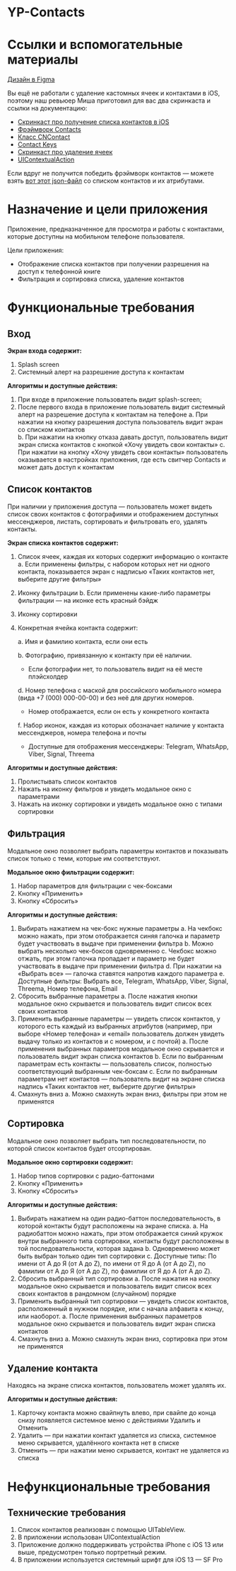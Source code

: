 # YP-Contacts

# Ссылки и вспомогательные материалы

[Дизайн в Figma](https://www.figma.com/file/kphpoqW0h9LsDgNXhqsbcH/YP-Contacts-(iOS)?node-id=3%3A2584)

Вы ещё не работали с удаление кастомных ячеек и контактами в iOS, поэтому наш ревьюер Миша приготовил для вас два скринкаста и ссылки на документацию:

- [Скринкаст про получение списка контактов в iOS](https://www.loom.com/share/fab8b07149214891a0990bcb7b8f545f)
- [Фрэймворк Contacts](https://developer.apple.com/documentation/contacts)
- [Класс CNContact](https://developer.apple.com/documentation/contacts/cncontact)
- [Contact Keys](https://developer.apple.com/documentation/contacts/contact_keys)
- [Скринкаст про удаление ячеек](https://www.loom.com/share/17c9d47ec7da424babcf3f99d55cc05b)
- [UIContextualAction](https://developer.apple.com/documentation/uikit/uicontextualaction)

Если вдруг не получится победить фрэймворк контактов — можете взять [вот этот json-файл](https://code.s3.yandex.net/Mobile/iOS/Projects/contacts_list.json.zip) со списком контактов и их атрибутами.

# Назначение и цели приложения

Приложение, предназначенное для просмотра и работы с контактами, которые доступны на мобильном телефоне пользователя.

Цели приложения:

- Отображение списка контактов при получении разрешения на доступ к телефонной книге
- Фильтрация и сортировка списка, удаление контактов

# Функциональные требования

## Вход

**Экран входа содержит:**

1. Splash screen
2. Системный алерт на разрешение доступа к контактам 

**Алгоритмы и доступные действия:**

1. При входе в приложение пользователь видит splash-screen;
2. После первого входа в приложение пользователь видит системный алерт на разрешение доступа к контактам на телефоне 
    a. При нажатии на кнопку разрешения доступа пользователь видит экран со списком контактов  
    b. При нажатии на кнопку отказа давать доступ, пользователь видит экран списка контактов с кнопкой «Хочу увидеть свои контакты»
    c. При нажатии на кнопку «Хочу увидеть свои контакты» пользователь оказывается в настройках приложения, где есть свитчер Contacts и может дать доступ к контактам

## Список контактов

При наличии у приложения доступа — пользователь может видеть список своих контактов c фотографиями и отображением доступных мессенджеров, листать, сортировать и фильтровать его, удалять контакты. 

**Экран списка контактов содержит:**

1. Список ячеек, каждая их которых содержит информацию о контакте
    a. Если применены фильтры, с набором которых нет ни одного контакта, показывается экран с надписью «Таких контактов нет, выберите другие фильтры»
2. Иконку фильтрации
    b. Если применены какие-либо параметры фильтрации — на иконке есть красный бэйдж
3. Иконку сортировки
4. Конкретная ячейка контакта содержит:
    
    a. Имя и фамилию контакта, если они есть
    
    b. Фотографию, привязанную к контакту при её наличии.
    
    - Если фотографии нет, то пользователь видит на её месте плэйсхолдер
    
    d. Номер телефона с маской для российского мобильного номера (вида +7 (000) 000-00-00) и без неё для других номеров.
    
    - Номер отображается, если он есть у конкретного контакта
    
    f. Набор иконок, каждая из которых обозначает наличие у контакта мессенджеров, номера телефона и почты
    
    - Доступные для отображения мессенджеры: Telegram, WhatsApp, Viber, Signal, Threema
    

**Алгоритмы и доступные действия:**

1. Пролистывать список контактов
2. Нажать на иконку фильтров и увидеть модальное окно с параметрами
3. Нажать на иконку сортировки и увидеть модальное окно с типами сортировки

## Фильтрация

Модальное окно позволяет выбрать параметры контактов и показывать список только с теми, которые им соответствуют.  

**Модальное окно фильтрации содержит:**

1. Набор параметров для фильтрации с чек-боксами
2. Кнопку «Применить»
3. Кнопку «Сбросить»

**Алгоритмы и доступные действия:**

1. Выбирать нажатием на чек-бокс нужные параметры
    a. На чекбокс можно нажать, при этом отображается синяя галочка и параметр будет участвовать в выдаче при применении фильтра
    b. Можно выбрать несколько чек-боксов одновременно
    c. Чекбокс можно отжать, при этом галочка пропадает и параметр не будет участвовать в выдаче при применении фильтра
    d. При нажатии на «Выбрать все» — галочка ставятся напротив каждого параметра 
    e. Доступные фильтры: Выбрать все, Telegram, WhatsApp, Viber, Signal, Threema, Номер телефона, Email
2. Сбросить выбранные параметры
    a. После нажатия кнопки модальное окно скрывается и пользователь видит список всех своих контактов
3. Применить выбранные параметры — увидеть список контактов, у которого есть каждый из выбранных атрибутов (например, при выборе «Номер телефона» и «email» пользователь должен увидеть выдачу только из контактов и с номером, и с почтой)
    a. После применения выбранных параметров модальное окно скрывается и пользователь видит экран списка контактов
    b. Если по выбранным параметрам есть контакты — пользователь список, полностью соответствующий выбранным чек-боксам
    c. Если по выбранным параметрам нет контактов — пользователь видит на экране списка надпись «Таких контактов нет, выберите другие фильтры»
4. Смахнуть вниз
    a. Можно смахнуть экран вниз, фильтры при этом не применятся

## Сортировка

Модальное окно позволяет выбрать тип последовательности, по которой список контактов будет отсортирован. 

**Модальное окно сортировки содержит:**

1. Набор типов сортировки с радио-баттонами
2. Кнопку «Применить»
3. Кнопку «Сбросить»

**Алгоритмы и доступные действия:**

1. Выбирать нажатием на один радио-баттон последовательность, в которой контакты будут расположены на экране списка. 
    a. На радиобаттон можно нажать, при этом отображается синий кружок внутри выбранного типа сортировки, контакты будут расположены в той последовательности, которая задана 
    b. Одновременно может быть выбран только один тип сортировки 
    c. Доступные типы: По имени от A до Я (от A до Z), по имени от Я до А (от A до Z), по фамилии от A до Я (от A до Z), по фамилии от Я до А (от A до Z). 
2. Сбросить выбранный тип сортировки
    a. После нажатия на кнопку модальное окно скрывается и пользователь видит список всех своих контактов в рандомном (случайном) порядке
3. Применить выбранный тип сортировки — увидеть список контактов, расположенный в нужном порядке, или с начала алфавита к концу, или наоборот.
    a. После применения выбранных параметров модальное окно скрывается и пользователь видит экран списка контактов
4. Смахнуть вниз
    a. Можно смахнуть экран вниз, сортировка при этом не применятся

## Удаление контакта

Находясь на экране списка контактов, пользователь может удалять их. 

**Алгоритмы и доступные действия:**

1. Карточку контакта можно свайпнуть влево, при свайпе до конца снизу появляется системное меню с действиями Удалить и Отменить 
2. Удалить — при нажатии контакт удаляется из списка, системное меню скрывается, удалённого контакта нет в списке
3. Отменить — при нажатии меню скрывается, контакт не удаляется из списка 

# Нефункциональные требования

## Технические требования

1. Список контактов реализован с помощью UITableView.
2. В приложении использован UIContextualAction
3. Приложение должно поддерживать устройства iPhone с iOS 13 или выше, предусмотрен только портретный режим.
4. В приложении используется системный шрифт для iOS 13 — SF Pro
